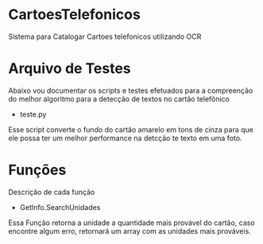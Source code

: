 # CartoesTelefonicos
Sistema para Catalogar Cartoes telefonicos utilizando OCR

# Arquivo de Testes

Abaixo vou documentar os scripts e testes efetuados para a compreenção do melhor algoritmo para a detecção de textos no cartão telefônico

* teste.py 

Esse script converte o fundo do cartão amarelo em tons de cinza para que ele possa ter um melhor performance na detcção te texto em uma foto.

# Funções
Descrição de cada função
* GetInfo.SearchUnidades

Essa Função retorna a unidade a quantidade mais provável do cartão, caso encontre algum erro, retornará um array com as unidades mais prováveis.
